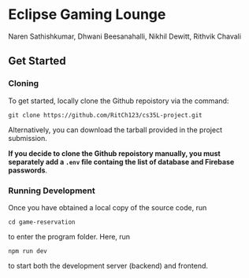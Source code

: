 # Eclipse Gaming Lounge 
Naren Sathishkumar, Dhwani Beesanahalli, Nikhil Dewitt, Rithvik Chavali

## Get Started

### Cloning

To get started, locally clone the Github repoistory via the command:

```git clone https://github.com/RitCh123/cs35L-project.git```

Alternatively, you can download the tarball provided in the project submission.

**If you decide to clone the Github repoistory manually, you must separately add a ```.env``` file containg the list of database and Firebase passwords**.

### Running Development

Once you have obtained a local copy of the source code, run

``` cd game-reservation ```

to enter the program folder. Here, run 

```npm run dev```

to start both the development server (backend) and frontend.